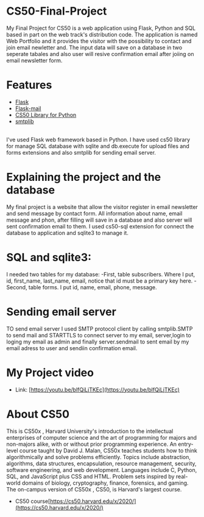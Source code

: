 # CS50-Final-Project

My Final Project for CS50 is a web application using Flask, Python and SQL based in part on the web track's distribution code. The application is named Web Portfolio and it provides the visitor with the possibility to contact and join email newletter and. The input data will save on a database in two seperate tabales and also user will resive confirmation email after joiing on email newsletter form.<br/>

# Features

- [Flask](https://flask.palletsprojects.com/en/1.1.x/)
- [Flask-mail](https://pythonhosted.org/Flask-Mail/)
- [CS50 Library for Python](https://cs50.readthedocs.io/libraries/cs50/python/)
- [smtplib](https://pypi.org/project/secure-smtplib/)<br/>
<br/>
I've used Flask web framework based in Python. I have used cs50 library for manage SQL database with sqlite and db.execute for upload files and forms extensions and also smtplib for sending email server.<br/>


# Explaining the project and the database

My final project is a website that allow the visitor register in email newsletter and send message by contact form. All information about name, email message and phon, after filling will save in a database and also server will sent confirmation email to them. I used cs50-sql extension for connect the database to application and sqlite3 to manage it.

# SQL and sqlite3:

I needed two tables for my database:
-First, table subscribers. Where I put, id, first_name, last_name, email, notice that id must be a primary key here.
-Second, table forms. I put id, name, email, phone, message. <br/>

# Sending email server

TO send email server I used SMTP protocol client by calling smtplib.SMTP to send mail and STARTTLS to connect server to my email, server,login to loging my email as admin and finally server.sendmail to sent email by my email adress to user and sendiin confirmation email.<br/>


# My Project video 
- Link: [https://youtu.be/blfQiLjTKEc](https://youtu.be/blfQiLjTKEc)
# About CS50
This is CS50x , Harvard University's introduction to the intellectual enterprises of computer science and the art of programming for majors and non-majors alike, with or without prior programming experience. An entry-level course taught by David J. Malan, CS50x teaches students how to think algorithmically and solve problems efficiently. Topics include abstraction, algorithms, data structures, encapsulation, resource management, security, software engineering, and web development. Languages include C, Python, SQL, and JavaScript plus CSS and HTML. Problem sets inspired by real-world domains of biology, cryptography, finance, forensics, and gaming. The on-campus version of CS50x , CS50, is Harvard's largest course. 

- CS50 course[https://cs50.harvard.edu/x/2020/](https://cs50.harvard.edu/x/2020/)











